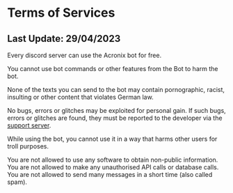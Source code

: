 # Terms of Services
## Last Update: 29/04/2023

<p>Every discord server can use the Acronix bot for free.</p>
<p>You cannot use bot commands or other features from the Bot to harm the bot.</p>
<p>None of the texts you can send to the bot may contain pornographic, racist, insulting or other content that
violates German law.</p>
<p>No bugs, errors or glitches may be exploited for personal gain. If such bugs, errors or glitches are found, they must be reported to the developer via the <a href="https://discord.gg/sj3ZTNn9d7">support server</a>.</p>
<p>While using the bot, you cannot use it in a way that harms other users for troll purposes.</p>
<p>You are not allowed to use any software to obtain non-public information. You are not allowed to make any unauthorised API calls or database calls. You are not allowed to send many messages in a short time (also called spam).</p>
